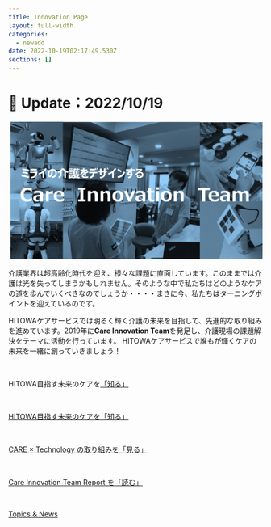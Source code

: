 ```yaml
---
title: Innovation Page
layout: full-width
categories:
  - newadd
date: 2022-10-19T02:17:49.530Z
sections: []
---
```

<h1 class="black-600 text-right text-xs"> 🔄 Update：2022/10/19</h1>

![](/images/hi1.png)

介護業界は超高齢化時代を迎え、様々な課題に直面しています。このままでは介護は光を失ってしまうかもしれません。そのような中で私たちはどのようなケアの道を歩んでいくべきなのでしょうか・・・・まさに今、私たちはターニングポイントを迎えているのです。

HITOWAケアサービスでは明るく輝く介護の未来を目指して、先進的な取り組みを進めています。2019年に<span class="text-blue-700 text-base  font-bold">**Care Innovation Team**</span>を発足し、介護現場の課題解決をテーマに活動を行っています。 HITOWAケアサービスで誰もが輝くケアの未来を一緒に創っていきましょう！

<br>

<div class=" bg-blue-800 text-center font-bold bg-opacity-100 p-2 w-full h-full">

<span class="text-xm font-bold text-center text-white  ">HITOWA目指す未来のケアを<a href="https://www.google.com"></a></span><a href="https://www.google.com"><span class="text-xm text-yellow-300 text-base font-bold">「知る」</span></div><br>



<div class=" bg-blue-800 text-center font-bold bg-opacity-100 p-2 w-full h-full">

<span class="text-xm font-bold text-center text-white ">HITOWA目指す未来のケアを<a href="https://www.google.com"></a></span><a href="https://www.google.com"><span class="text-xm text-yellow-300 text-base font-bold">「知る」</span></div><br>





<div class="bg-blue-800 text-center font-bold　bg-opacity-100 p-2 w-full h-full">

<span class="text-xs text-center text-white  font-bold">CARE × Technology の取り組みを<a href="https://www.google.com"></span><a href="https://www.google.com"><span class="text-yellow-300 font-bold">「見る」</span></div><br>



<div class="bg-blue-800 text-center font-bold　bg-opacity-100 p-2 w-full h-full">

<span class="text-xs text-center  text-white font-bold">Care Innovation Team Report を<a href="https://www.google.com"></span><a href="https://www.google.com"><span class="text-yellow-300  font-bold">「読む」</span></div><br>

<div class="bg-blue-400 text-center font-bold　bg-opacity-100 p-2 w-full h-full">

<span class="text-xs  text-center  text-white font-bold "><a href="https://www.google.com">Topics & News</a></span></div><br>